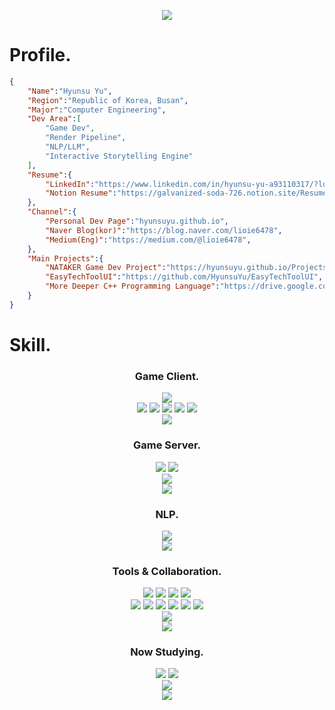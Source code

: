 <p align='center'>
  <img src="https://capsule-render.vercel.app/api?type=waving&color=auto&height=300&section=header&text=Hyunsu%20Yu&fontSize=90&animation=fadeIn&fontAlignY=38&desc=A%20Game%20Developer&descAlignY=51&descAlign=62"/>
</p>

# Profile.
```Json
{
    "Name":"Hyunsu Yu",
    "Region":"Republic of Korea, Busan",
    "Major":"Computer Engineering",
    "Dev Area":[
        "Game Dev",
        "Render Pipeline",
        "NLP/LLM",
        "Interactive Storytelling Engine"
    ],
    "Resume":{
        "LinkedIn":"https://www.linkedin.com/in/hyunsu-yu-a93110317/?locale=en_US",
        "Notion Resume":"https://galvanized-soda-726.notion.site/Resume-Hyunsu-Yu-d0b826f8e703412f99610d5fb7a03531?pvs=4"
    },
    "Channel":{
        "Personal Dev Page":"hyunsuyu.github.io",
        "Naver Blog(kor)":"https://blog.naver.com/lioie6478",
        "Medium(Eng)":"https://medium.com/@lioie6478",
    },
    "Main Projects":{
        "NATAKER Game Dev Project":"https://hyunsuyu.github.io/Projects/NATAKER/Project_NATAKER.html",
        "EasyTechToolUI":"https://github.com/HyunsuYu/EasyTechToolUI",
        "More Deeper C++ Programming Language":"https://drive.google.com/file/d/1WGR6eMgRF7hZwCOLbZAEhNJP8C9_EZDh/view?usp=sharing"
    }
}
```

# Skill.
<h3 align="center">Game Client.</h3>
<div align="center">
  <img src="https://img.shields.io/badge/Unity-20232a.svg?style=for-the-badge&logo=Unity&logoColor=61DAFB"/>
  <br>
  <img src="https://img.shields.io/badge/CSharp-20232a.svg?style=for-the-badge&logo=.Net&logoColor=61DAFB"/>
  <img src="https://img.shields.io/badge/C-20232a.svg?style=for-the-badge&logo=C&logoColor=61DAFB"/>
  <img src="https://img.shields.io/badge/C++-20232a.svg?style=for-the-badge&logo=cplusplus&logoColor=61DAFB"/>
  <img src="https://img.shields.io/badge/Python-20232a.svg?style=for-the-badge&logo=python&logoColor=61DAFB"/>
  <img src="https://img.shields.io/badge/HLSL-20232a.svg?style=for-the-badge"/>
  <br>
  <img src="https://img.shields.io/badge/NewtonSoft Json-20232a.svg?style=for-the-badge"/>
</div>

<h3 align="center">Game Server.</h3>
<div align="center">
  <img src="https://img.shields.io/badge/AWS RDS-20232a.svg?style=for-the-badge&logo=amazonrds&logoColor=61DAFB"/>
  <img src="https://img.shields.io/badge/Firebase-20232a.svg?style=for-the-badge&logo=firebase&logoColor=61DAFB"/>
  <br>
  <img src="https://img.shields.io/badge/Unity Netcode + Relay-20232a.svg?style=for-the-badge&logo=Unity&logoColor=61DAFB"/>
  <br>
  <img src="https://img.shields.io/badge/MySQL-20232a.svg?style=for-the-badge&logo=mysql&logoColor=61DAFB"/>
</div>

<h3 align="center">NLP.</h3>
<div align="center">
  <img src="https://img.shields.io/badge/SpaCy-20232a.svg?style=for-the-badge&logo=spacy&logoColor=61DAFB"/>
  <br>
  <img src="https://img.shields.io/badge/LLaMa2-20232a.svg?style=for-the-badge&logo=meta&logoColor=61DAFB"/>
</div>

<h3 align="center">Tools & Collaboration.</h3>
<div align="center">
  <img src="https://img.shields.io/badge/Visual Studio-20232a.svg?style=for-the-badge"/>
  <img src="https://img.shields.io/badge/VS Code-20232a.svg?style=for-the-badge"/>
  <img src="https://img.shields.io/badge/Vim-20232a.svg?style=for-the-badge&logo=vim&logoColor=61DAFB"/>
  <img src="https://img.shields.io/badge/Github Codespace-20232a.svg?style=for-the-badge&logo=github&logoColor=61DAFB"/>
  <br>
  <img src="https://img.shields.io/badge/Git-20232a.svg?style=for-the-badge&logo=git&logoColor=61DAFB"/>
  <img src="https://img.shields.io/badge/Git LFS-20232a.svg?style=for-the-badge&logo=gitlfs&logoColor=61DAFB"/>
  <img src="https://img.shields.io/badge/Github-20232a.svg?style=for-the-badge&logo=github&logoColor=61DAFB"/>
  <img src="https://img.shields.io/badge/Unity Devops-20232a.svg?style=for-the-badge&logo=unity&logoColor=61DAFB"/>
  <img src="https://img.shields.io/badge/Plastic SCM-20232a.svg?style=for-the-badge"/>
  <img src="https://img.shields.io/badge/Jenkins-20232a.svg?style=for-the-badge&logo=jenkins&logoColor=61DAFB"/>
  <br>
  <img src="https://img.shields.io/badge/MySQL Workbench-20232a.svg?style=for-the-badge&logo=mysql&logoColor=61DAFB"/>
  <br>
  <img src="https://img.shields.io/badge/Notion-20232a.svg?style=for-the-badge&logo=notion&logoColor=61DAFB"/>
</div>

<h3 align="center">Now Studying.</h3>
<div align="center">
  <img src="https://img.shields.io/badge/Render Pipeline-20232a.svg?style=for-the-badge"/>
  <img src="https://img.shields.io/badge/DirectX-20232a.svg?style=for-the-badge"/>
  <br>
  <img src="https://img.shields.io/badge/Shader-20232a.svg?style=for-the-badge"/>
  <br>
  <img src="https://img.shields.io/badge/Unreal Engine-20232a.svg?style=for-the-badge&logo=unrealengine&logoColor=61DAFB"/>
</div>
